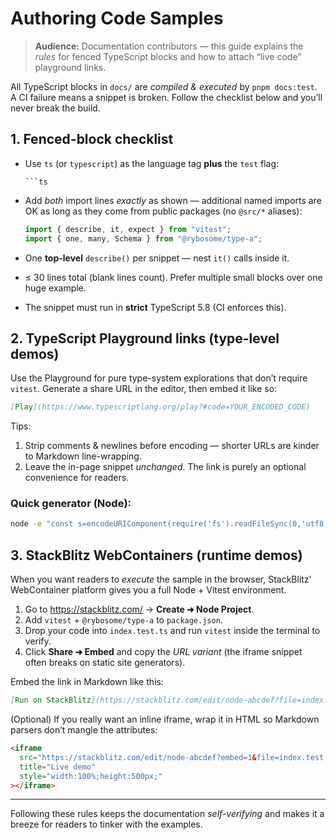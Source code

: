 # Authoring Code Samples

> **Audience:** Documentation contributors — this guide explains the _rules_ for fenced
> TypeScript blocks and how to attach “live code” playground links.

All TypeScript blocks in `docs/` are _compiled & executed_ by `pnpm docs:test`. A
CI failure means a snippet is broken. Follow the checklist below and you’ll
never break the build.

## 1. Fenced-block checklist

- Use `ts` (or `typescript`) as the language tag **plus** the `test` flag:

  ````
  ```ts
  ````

- Add _both_ import lines _exactly_ as shown — additional named imports are OK
  as long as they come from public packages (no `@src/*` aliases):

  ```ts
  import { describe, it, expect } from "vitest";
  import { one, many, Schema } from "@rybosome/type-a";
  ```

- One **top-level** `describe()` per snippet — nest `it()` calls inside it.
- ≤ 30 lines total (blank lines count). Prefer multiple small blocks over one
  huge example.
- The snippet must run in **strict** TypeScript 5.8 (CI enforces this).

## 2. TypeScript Playground links (type-level demos)

Use the Playground for pure type-system explorations that don’t require
`vitest`. Generate a share URL in the editor, then embed it like so:

```md
[Play](https://www.typescriptlang.org/play?#code=YOUR_ENCODED_CODE)
```

Tips:

1. Strip comments & newlines before encoding — shorter URLs are kinder to
   Markdown line-wrapping.
2. Leave the in-page snippet _unchanged_. The link is purely an optional
   convenience for readers.

### Quick generator (Node):

```bash
node -e "const s=encodeURIComponent(require('fs').readFileSync(0,'utf8')); console.log(s);" < src.ts
```

## 3. StackBlitz WebContainers (runtime demos)

When you want readers to _execute_ the sample in the browser, StackBlitz’
WebContainer platform gives you a full Node + Vitest environment.

1. Go to <https://stackblitz.com/> → **Create ➜ Node Project**.
2. Add `vitest` + `@rybosome/type-a` to `package.json`.
3. Drop your code into `index.test.ts` and run `vitest` inside the terminal to
   verify.
4. Click **Share ➜ Embed** and copy the _URL variant_ (the iframe snippet often
   breaks on static site generators).

Embed the link in Markdown like this:

```md
[Run on StackBlitz](https://stackblitz.com/edit/node-abcdef?file=index.test.ts)
```

(Optional) If you really want an inline iframe, wrap it in HTML so Markdown
parsers don’t mangle the attributes:

```html
<iframe
  src="https://stackblitz.com/edit/node-abcdef?embed=1&file=index.test.ts"
  title="Live demo"
  style="width:100%;height:500px;"
></iframe>
```

---

Following these rules keeps the documentation _self-verifying_ and makes it
a breeze for readers to tinker with the examples.
